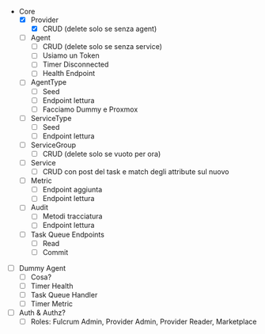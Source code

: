 - Core
  - [x] Provider
    - [x] CRUD  (delete solo se senza agent)
  - [ ] Agent
    - [ ] CRUD (delete solo se senza service)
    - [ ] Usiamo un Token
    - [ ] Timer Disconnected
    - [ ] Health Endpoint
  - [ ] AgentType
    - [ ] Seed
    - [ ] Endpoint lettura
    - [ ] Facciamo Dummy e Proxmox
  - [ ] ServiceType
    - [ ] Seed
    - [ ] Endpoint lettura
  - [ ] ServiceGroup
    - [ ] CRUD (delete solo se vuoto per ora)
  - [ ] Service
    - [ ] CRUD con post del task e match degli attribute sul nuovo
  - [ ] Metric
    - [ ] Endpoint aggiunta
    - [ ] Endpoint lettura
  - [ ] Audit
    - [ ] Metodi tracciatura
    - [ ] Endpoint lettura
  - [ ] Task Queue Endpoints
    - [ ] Read
    - [ ] Commit
- [ ] Dummy Agent
  - [ ] Cosa?
  - [ ] Timer Health
  - [ ] Task Queue Handler
  - [ ] Timer Metric
- [ ] Auth & Authz?
  - [ ] Roles: Fulcrum Admin, Provider Admin, Provider Reader, Marketplace